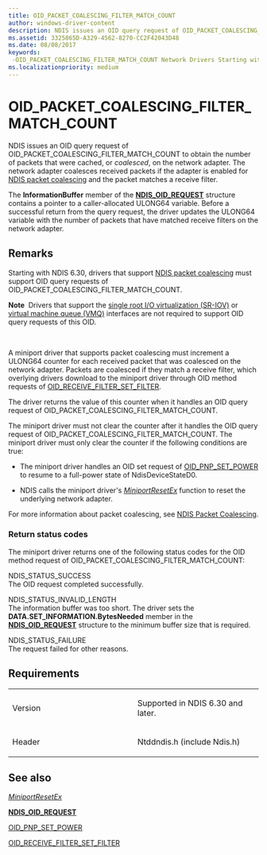 ```yaml
---
title: OID_PACKET_COALESCING_FILTER_MATCH_COUNT
author: windows-driver-content
description: NDIS issues an OID query request of OID_PACKET_COALESCING_FILTER_MATCH_COUNT to obtain the number of packets that were cached, or coalesced, on the network adapter.
ms.assetid: 3325865D-A329-4562-8270-CC2F42043D48
ms.date: 08/08/2017
keywords: 
 -OID_PACKET_COALESCING_FILTER_MATCH_COUNT Network Drivers Starting with Windows Vista
ms.localizationpriority: medium
---
```


# OID\_PACKET\_COALESCING\_FILTER\_MATCH\_COUNT


NDIS issues an OID query request of OID\_PACKET\_COALESCING\_FILTER\_MATCH\_COUNT to obtain the number of packets that were cached, or *coalesced*, on the network adapter. The network adapter coalesces received packets if the adapter is enabled for [NDIS packet coalescing](https://msdn.microsoft.com/library/windows/hardware/hh451601) and the packet matches a receive filter.

The **InformationBuffer** member of the [**NDIS\_OID\_REQUEST**](https://msdn.microsoft.com/library/windows/hardware/ff566710) structure contains a pointer to a caller-allocated ULONG64 variable. Before a successful return from the query request, the driver updates the ULONG64 variable with the number of packets that have matched receive filters on the network adapter.

Remarks
-------

Starting with NDIS 6.30, drivers that support [NDIS packet coalescing](https://msdn.microsoft.com/library/windows/hardware/hh451601) must support OID query requests of OID\_PACKET\_COALESCING\_FILTER\_MATCH\_COUNT.

**Note**  Drivers that support the [single root I/O virtualization (SR-IOV)](https://msdn.microsoft.com/library/windows/hardware/hh440235) or [virtual machine queue (VMQ)](https://msdn.microsoft.com/library/windows/hardware/ff571035) interfaces are not required to support OID query requests of this OID.

 

A miniport driver that supports packet coalescing must increment a ULONG64 counter for each received packet that was coalesced on the network adapter. Packets are coalesced if they match a receive filter, which overlying drivers download to the miniport driver through OID method requests of [OID\_RECEIVE\_FILTER\_SET\_FILTER](oid-receive-filter-set-filter.md).

The driver returns the value of this counter when it handles an OID query request of OID\_PACKET\_COALESCING\_FILTER\_MATCH\_COUNT.

The miniport driver must not clear the counter after it handles the OID query request of OID\_PACKET\_COALESCING\_FILTER\_MATCH\_COUNT. The miniport driver must only clear the counter if the following conditions are true:

-   The miniport driver handles an OID set request of [OID\_PNP\_SET\_POWER](oid-pnp-set-power.md) to resume to a full-power state of NdisDeviceStateD0.

-   NDIS calls the miniport driver's [*MiniportResetEx*](https://msdn.microsoft.com/library/windows/hardware/ff559432) function to reset the underlying network adapter.

For more information about packet coalescing, see [NDIS Packet Coalescing](https://msdn.microsoft.com/library/windows/hardware/hh205393).

### Return status codes

The miniport driver returns one of the following status codes for the OID method request of OID\_PACKET\_COALESCING\_FILTER\_MATCH\_COUNT:

<a href="" id="ndis-status-success"></a>NDIS\_STATUS\_SUCCESS  
The OID request completed successfully.

<a href="" id="ndis-status-invalid-length"></a>NDIS\_STATUS\_INVALID\_LENGTH  
The information buffer was too short. The driver sets the **DATA.SET\_INFORMATION.BytesNeeded** member in the [**NDIS\_OID\_REQUEST**](https://msdn.microsoft.com/library/windows/hardware/ff566710) structure to the minimum buffer size that is required.

<a href="" id="ndis-status-failure"></a>NDIS\_STATUS\_FAILURE  
The request failed for other reasons.

Requirements
------------

<table>
<colgroup>
<col width="50%" />
<col width="50%" />
</colgroup>
<tbody>
<tr class="odd">
<td><p>Version</p></td>
<td><p>Supported in NDIS 6.30 and later.</p></td>
</tr>
<tr class="even">
<td><p>Header</p></td>
<td>Ntddndis.h (include Ndis.h)</td>
</tr>
</tbody>
</table>

## See also


[*MiniportResetEx*](https://msdn.microsoft.com/library/windows/hardware/ff559432)

[**NDIS\_OID\_REQUEST**](https://msdn.microsoft.com/library/windows/hardware/ff566710)

[OID\_PNP\_SET\_POWER](oid-pnp-set-power.md)

[OID\_RECEIVE\_FILTER\_SET\_FILTER](oid-receive-filter-set-filter.md)

 

 




